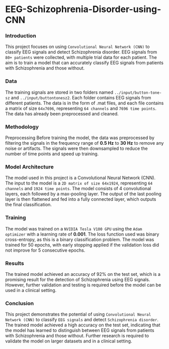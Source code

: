 # EEG-Schizophrenia-Disorder-using-CNN

### Introduction
This project focuses on using `Convolutional Neural Network (CNN)` to classify EEG signals and detect Schizophrenia disorder. EEG signals from `80+ patients` were collected, with multiple trial data for each patient. The aim is to train a model that can accurately classify EEG signals from patients with Schizophrenia and those without.

### Data
The training signals are stored in two folders named `../input/button-tone-sz` and `../input/buttontonesz2`. Each folder contains EEG signals from different patients. The data is in the form of .mat files, and each file contains a matrix of size `64x7696`, representing `64 channels` and `7696 time points`. The data has already been preprocessed and cleaned.

### Methodology
Preprocessing
Before training the model, the data was preprocessed by filtering the signals in the frequency range of **0.5 Hz** to **30 Hz** to remove any noise or artifacts. The signals were then downsampled to reduce the number of time points and speed up training.

### Model Architecture
The model used in this project is a Convolutional Neural Network (CNN). The input to the model is a `2D matrix of size 64x1924`, representing `64 channels` and `1924 time points`. The model consists of 4 convolutional layers, each followed by a max-pooling layer. The output of the last pooling layer is then flattened and fed into a fully connected layer, which outputs the final classification.

### Training
The model was trained on a `NVIDIA Tesla V100 GPU` using the `Adam optimizer` with a learning rate of **0.001**. The loss function used was binary cross-entropy, as this is a binary classification problem. The model was trained for 50 epochs, with early stopping applied if the validation loss did not improve for 5 consecutive epochs.

### Results
The trained model achieved an accuracy of 92% on the test set, which is a promising result for the detection of Schizophrenia using EEG signals. However, further validation and testing is required before the model can be used in a clinical setting.

### Conclusion
This project demonstrates the potential of using `Convolutional Neural Network (CNN)` to classify `EEG signals` and detect `Schizophrenia disorder`. The trained model achieved a high accuracy on the test set, indicating that the model has learned to distinguish between EEG signals from patients with Schizophrenia and those without. Further research is required to validate the model on larger datasets and in a clinical setting.
